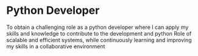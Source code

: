 # Python Developer
To obtain a challenging role as a python developer where I can apply my skills and knowledge to contribute to the development and python Role of scalable and efficient systems, while continuously learning and improving my skills in a collaborative environment
